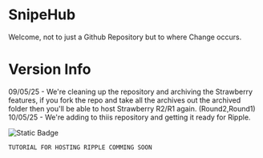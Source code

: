 # SnipeHub
Welcome, not to just a Github Repository but to where Change occurs.

# Version Info
09/05/25 - We're cleaning up the repository and archiving the Strawberry features, if you fork the repo and take all the archives out the archived folder then you'll be able to host Strawberry R2/R1 again. (Round2,Round1)
10/05/25 - We're adding to thiis repository and getting it ready for Ripple.

![Static Badge](https://img.shields.io/badge/Powered_by:-SnipeHub-blue)

```
TUTORIAL FOR HOSTING RIPPLE COMMING SOON
```
